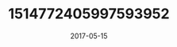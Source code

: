 ---
title: "1514772405997593952"
image: "2017-05-15 06.49.24 1514772405997593952_46248401"
date: "2017-05-15"
type: "photo"
---